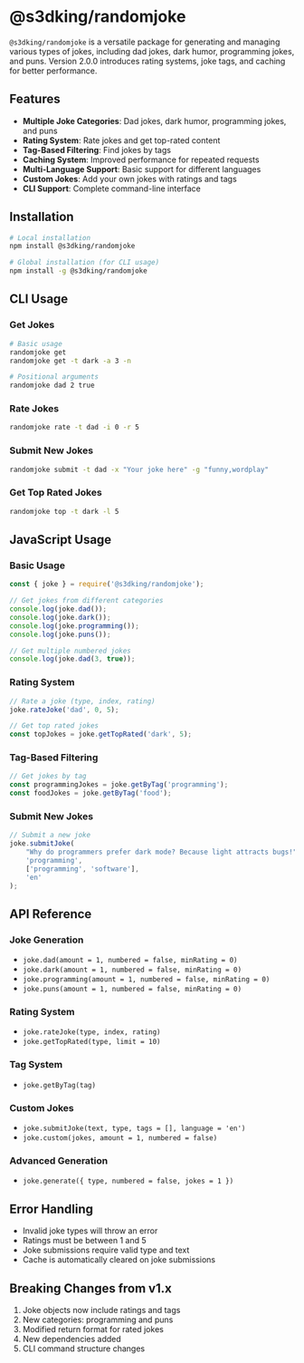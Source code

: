 # @s3dking/randomjoke

`@s3dking/randomjoke` is a versatile package for generating and managing various types of jokes, including dad jokes, dark humor, programming jokes, and puns. Version 2.0.0 introduces rating systems, joke tags, and caching for better performance.

## Features

- **Multiple Joke Categories**: Dad jokes, dark humor, programming jokes, and puns
- **Rating System**: Rate jokes and get top-rated content
- **Tag-Based Filtering**: Find jokes by tags
- **Caching System**: Improved performance for repeated requests
- **Multi-Language Support**: Basic support for different languages
- **Custom Jokes**: Add your own jokes with ratings and tags
- **CLI Support**: Complete command-line interface

## Installation

```bash
# Local installation
npm install @s3dking/randomjoke

# Global installation (for CLI usage)
npm install -g @s3dking/randomjoke
```

## CLI Usage

### Get Jokes
```bash
# Basic usage
randomjoke get
randomjoke get -t dark -a 3 -n

# Positional arguments
randomjoke dad 2 true
```

### Rate Jokes
```bash
randomjoke rate -t dad -i 0 -r 5
```

### Submit New Jokes
```bash
randomjoke submit -t dad -x "Your joke here" -g "funny,wordplay"
```

### Get Top Rated Jokes
```bash
randomjoke top -t dark -l 5
```

## JavaScript Usage

### Basic Usage
```js
const { joke } = require('@s3dking/randomjoke');

// Get jokes from different categories
console.log(joke.dad());
console.log(joke.dark());
console.log(joke.programming());
console.log(joke.puns());

// Get multiple numbered jokes
console.log(joke.dad(3, true));
```

### Rating System
```js
// Rate a joke (type, index, rating)
joke.rateJoke('dad', 0, 5);

// Get top rated jokes
const topJokes = joke.getTopRated('dark', 5);
```

### Tag-Based Filtering
```js
// Get jokes by tag
const programmingJokes = joke.getByTag('programming');
const foodJokes = joke.getByTag('food');
```

### Submit New Jokes
```js
// Submit a new joke
joke.submitJoke(
    "Why do programmers prefer dark mode? Because light attracts bugs!",
    'programming',
    ['programming', 'software'],
    'en'
);
```

## API Reference

### Joke Generation
- `joke.dad(amount = 1, numbered = false, minRating = 0)`
- `joke.dark(amount = 1, numbered = false, minRating = 0)`
- `joke.programming(amount = 1, numbered = false, minRating = 0)`
- `joke.puns(amount = 1, numbered = false, minRating = 0)`

### Rating System
- `joke.rateJoke(type, index, rating)`
- `joke.getTopRated(type, limit = 10)`

### Tag System
- `joke.getByTag(tag)`

### Custom Jokes
- `joke.submitJoke(text, type, tags = [], language = 'en')`
- `joke.custom(jokes, amount = 1, numbered = false)`

### Advanced Generation
- `joke.generate({ type, numbered = false, jokes = 1 })`

## Error Handling

- Invalid joke types will throw an error
- Ratings must be between 1 and 5
- Joke submissions require valid type and text
- Cache is automatically cleared on joke submissions

## Breaking Changes from v1.x

1. Joke objects now include ratings and tags
2. New categories: programming and puns
3. Modified return format for rated jokes
4. New dependencies added
5. CLI command structure changes